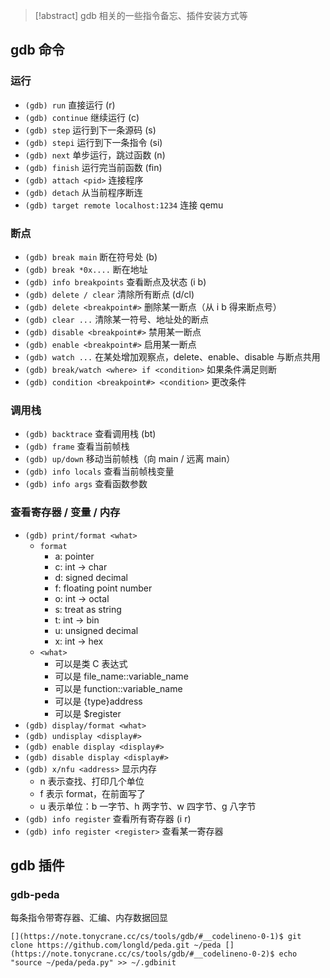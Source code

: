 

> [!abstract]
> gdb 相关的一些指令备忘、插件安装方式等


## gdb 命令

### 运行

- `(gdb) run` 直接运行 (r)
- `(gdb) continue` 继续运行 (c)
- `(gdb) step` 运行到下一条源码 (s)
- `(gdb) stepi` 运行到下一条指令 (si)
- `(gdb) next` 单步运行，跳过函数 (n)
- `(gdb) finish` 运行完当前函数 (fin)
- `(gdb) attach <pid>` 连接程序
- `(gdb) detach` 从当前程序断连
- `(gdb) target remote localhost:1234` 连接 qemu

### 断点

- `(gdb) break main` 断在符号处 (b)
- `(gdb) break *0x....` 断在地址
- `(gdb) info breakpoints` 查看断点及状态 (i b)
- `(gdb) delete / clear` 清除所有断点 (d/cl)
- `(gdb) delete <breakpoint#>` 删除某一断点（从 i b 得来断点号）
- `(gdb) clear ...` 清除某一符号、地址处的断点
- `(gdb) disable <breakpoint#>` 禁用某一断点
- `(gdb) enable <breakpoint#>` 启用某一断点
- `(gdb) watch ...` 在某处增加观察点，delete、enable、disable 与断点共用
- `(gdb) break/watch <where> if <condition>` 如果条件满足则断
- `(gdb) condition <breakpoint#> <condition>` 更改条件

### 调用栈

- `(gdb) backtrace` 查看调用栈 (bt)
- `(gdb) frame` 查看当前帧栈
- `(gdb) up/down` 移动当前帧栈（向 main / 远离 main）
- `(gdb) info locals` 查看当前帧栈变量
- `(gdb) info args` 查看函数参数

### 查看寄存器 / 变量 / 内存

- `(gdb) print/format <what>`
    - `format`
        - a: pointer
        - c: int -> char
        - d: signed decimal
        - f: floating point number
        - o: int -> octal
        - s: treat as string
        - t: int -> bin
        - u: unsigned decimal
        - x: int -> hex
    - `<what>`
        - 可以是类 C 表达式
        - 可以是 file_name::variable_name
        - 可以是 function::variable_name
        - 可以是 {type}address
        - 可以是 $register
- `(gdb) display/format <what>`
- `(gdb) undisplay <display#>`
- `(gdb) enable display <display#>`
- `(gdb) disable display <display#>`
- `(gdb) x/nfu <address>` 显示内存
    - n 表示查找、打印几个单位
    - f 表示 format，在前面写了
    - u 表示单位：b 一字节、h 两字节、w 四字节、g 八字节
- `(gdb) info register` 查看所有寄存器 (i r)
- `(gdb) info register <register>` 查看某一寄存器

## gdb 插件

### gdb-peda

每条指令带寄存器、汇编、内存数据回显

`[](https://note.tonycrane.cc/cs/tools/gdb/#__codelineno-0-1)$ git clone https://github.com/longld/peda.git ~/peda [](https://note.tonycrane.cc/cs/tools/gdb/#__codelineno-0-2)$ echo "source ~/peda/peda.py" >> ~/.gdbinit`


